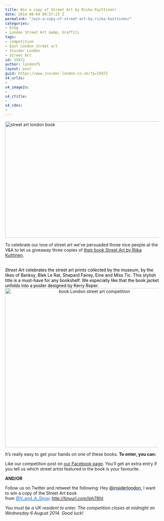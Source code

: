 ```yaml
---
title: Win a copy of Street Art by Riika Kuittinen!
date: 2014-08-04 09:57:23 Z
permalink: "/win-a-copy-of-street-art-by-riika-kuittinen/"
categories:
- blog
- London Street Art &amp; Graffiti
tags:
- competition
- East London street art
- Insider London
- Street Art
id: 15872
author: london75
layout: post
guid: https://www.insider-london.co.uk/?p=15872
s4_url2s:
- 
s4_image2s:
- 
s4_ctitle:
- 
s4_cdes:
- 
---
```


<div class="yiv9508434385" style="color: #000000;">
  <a href="/wp-content/uploads/2014/08/Street-Art-spread-4_mini.jpg"><img class="size-full wp-image-15874 aligncenter" src="/wp-content/uploads/2014/08/Street-Art-spread-4_mini.jpg" alt="street art london book" width="569" height="380" /></a>
</div>

To celebrate our love of street art we’ve persuaded those nice people at the V&A to let us giveaway three copies of <a href="http://www.vandashop.com/V-A-Enterprises-Street-Art/dp/1851776257?field_availability=-1&field_browse=1960008031&field_keywords=street+art&id=V+A+Enterprises+Street+Art&ie=UTF8&refinementHistory=subjectbin%2Cprice%2Cgeneric_text_1-bin&searchKeywords=street+art&searchNodeID1=1960008031&searchPage=1&searchRank=generic-one-asc-rank&searchSize=12" target="_blank">their book Street Art by Riika Kuittinen</a>.

<div id="yui_3_16_0_1_1407136780169_138848" class="yiv9508434385" style="color: #000000;">
  <span class="yiv9508434385"> </span>
</div>

<div id="yui_3_16_0_1_1407136780169_138846" class="yiv9508434385" style="color: #000000;">
  <i id="yui_3_16_0_1_1407136780169_138861" class="yiv9508434385"><span id="yui_3_16_0_1_1407136780169_138860" class="yiv9508434385">Street Art</span></i><span id="yui_3_16_0_1_1407136780169_138845" class="yiv9508434385"> celebrates the street art prints collected by the museum, by the likes of </span><span id="yui_3_16_0_1_1407136780169_138863" class="yiv9508434385">Banksy, Blek Le Rat, Shepard Fairey, Eine and Miss Tic. This stylish title is a must-have for any bookshelf. We especially like that the book jacket unfolds into a poster designed by Kerry Roper.</span>
</div>

<div class="yiv9508434385" style="color: #000000; text-align: center;">
  <a href="/wp-content/uploads/2014/08/Street-Art-B_mini.jpeg"><img class="alignnone size-full wp-image-15875" src="/wp-content/uploads/2014/08/Street-Art-B_mini.jpeg" alt="book London street art competition" width="569" height="519" /></a>
</div>

It’s really easy to get your hands on one of these books. **To enter, you can:**

Like our competition post on <a href="https://www.facebook.com/insiderlondon" target="_blank">our Facebook page</a>. You’ll get an extra entry if you tell us which street artist featured in the book is your favourite.

**AND/OR**

Follow us on Twitter and retweet the following: Hey <span id="yui_3_16_0_1_1407136780169_138875" class="yiv9508434385"><a class="yiv9508434385" style="color: #196ad4;" href="https://twitter.com/insiderlondon" target="_blank" rel="nofollow" shape="rect"><span class="yiv9508434385" style="color: windowtext;">@insiderlondon</span></a>, I want to win a copy of the Street Art book from <span class="yiv9508434385" style="color: windowtext;"><a class="yiv9508434385" style="color: #196ad4;" href="https://twitter.com/V_and_A_Shop" target="_blank" rel="nofollow" shape="rect">@V_and_A_Shop</a>: http://tinyurl.com/lph78fd</span></span>

_You must be a UK resident to enter. The competition closes at midnight on Wednesday 6 August 2014. Good luck!_

&nbsp;